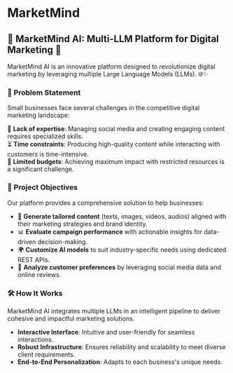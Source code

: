 # MarketMind

## 🌟 MarketMind AI: Multi-LLM Platform for Digital Marketing 🚀

MarketMind AI is an innovative platform designed to revolutionize digital marketing by leveraging multiple Large Language Models (LLMs). 🌐✨

### 🧐 Problem Statement

Small businesses face several challenges in the competitive digital marketing landscape:

🌱 **Lack of expertise**: Managing social media and creating engaging content requires specialized skills.  
⏳ **Time constraints**: Producing high-quality content while interacting with customers is time-intensive.  
💸 **Limited budgets**: Achieving maximum impact with restricted resources is a significant challenge.

### 🎯 Project Objectives

Our platform provides a comprehensive solution to help businesses:

- 📄 **Generate tailored content** (texts, images, videos, audios) aligned with their marketing strategies and brand identity.  
- 📊 **Evaluate campaign performance** with actionable insights for data-driven decision-making.  
- 🌍 **Customize AI models** to suit industry-specific needs using dedicated REST APIs.  
- 🤖 **Analyze customer preferences** by leveraging social media data and online reviews.

### 🛠️ How It Works

MarketMind AI integrates multiple LLMs in an intelligent pipeline to deliver cohesive and impactful marketing solutions.

- **Interactive Interface**: Intuitive and user-friendly for seamless interactions.  
- **Robust Infrastructure**: Ensures reliability and scalability to meet diverse client requirements.  
- **End-to-End Personalization**: Adapts to each business's unique needs.
